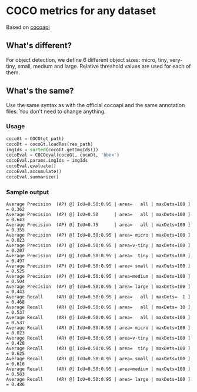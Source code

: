 # COCO metrics for any dataset

Based on [cocoapi](https://github.com/cocodataset/cocoapi)


## What's different?
For object detection, we define 6 different object sizes: micro, tiny, very-tiny, small, medium and large.
Relative threshold values are used for each of them. 


## What's the same?
Use the same syntax as with the official cocoapi and the same annotation files. 
You don't need to change anything.


### Usage
```python
cocoGt = COCO(gt_path)
cocoDt = cocoGt.loadRes(res_path)
imgIds = sorted(cocoGt.getImgIds())
cocoEval = COCOeval(cocoGt, cocoDt, 'bbox')
cocoEval.params.imgIds = imgIds
cocoEval.evaluate()
cocoEval.accumulate()
cocoEval.summarize()
```

### Sample output
```
Average Precision  (AP) @[ IoU=0.50:0.95 | area=   all | maxDets=100 ] = 0.362
Average Precision  (AP) @[ IoU=0.50      | area=   all | maxDets=100 ] = 0.643
Average Precision  (AP) @[ IoU=0.75      | area=   all | maxDets=100 ] = 0.355
Average Precision  (AP) @[ IoU=0.50:0.95 | area= micro | maxDets=100 ] = 0.023
Average Precision  (AP) @[ IoU=0.50:0.95 | area=v-tiny | maxDets=100 ] = 0.207
Average Precision  (AP) @[ IoU=0.50:0.95 | area=  tiny | maxDets=100 ] = 0.497
Average Precision  (AP) @[ IoU=0.50:0.95 | area= small | maxDets=100 ] = 0.525
Average Precision  (AP) @[ IoU=0.50:0.95 | area=medium | maxDets=100 ] = 0.504
Average Precision  (AP) @[ IoU=0.50:0.95 | area= large | maxDets=100 ] = 0.443
Average Recall     (AR) @[ IoU=0.50:0.95 | area=   all | maxDets=  1 ] = 0.468
Average Recall     (AR) @[ IoU=0.50:0.95 | area=   all | maxDets= 10 ] = 0.537
Average Recall     (AR) @[ IoU=0.50:0.95 | area=   all | maxDets=100 ] = 0.537
Average Recall     (AR) @[ IoU=0.50:0.95 | area= micro | maxDets=100 ] = 0.023
Average Recall     (AR) @[ IoU=0.50:0.95 | area=v-tiny | maxDets=100 ] = 0.428
Average Recall     (AR) @[ IoU=0.50:0.95 | area=  tiny | maxDets=100 ] = 0.625
Average Recall     (AR) @[ IoU=0.50:0.95 | area= small | maxDets=100 ] = 0.616
Average Recall     (AR) @[ IoU=0.50:0.95 | area=medium | maxDets=100 ] = 0.583
Average Recall     (AR) @[ IoU=0.50:0.95 | area= large | maxDets=100 ] = 0.486
```
